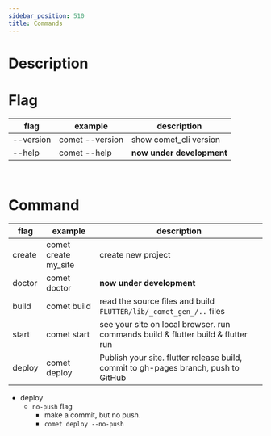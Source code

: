 ```yaml
---
sidebar_position: 510
title: Commands
---
```


# Description

# Flag

| flag      | example         | description               |
| --------- | --------------- | ------------------------- |
| --version | comet --version | show comet_cli version    |
| --help    | comet --help    | **now under development** |

<br />

# Command

| flag   | example              | description                                                                         |
| ------ | -------------------- | ----------------------------------------------------------------------------------- |
| create | comet create my_site | create new project                                                                  |
| doctor | comet doctor         | **now under development**                                                           |
| build  | comet build          | read the source files and build `FLUTTER/lib/_comet_gen_/..` files                  |
| start  | comet start          | see your site on local browser. run commands build & flutter build & flutter run    |
| deploy | comet deploy         | Publish your site. flutter release build, commit to gh-pages branch, push to GitHub |

- deploy
  - `no-push` flag
    - make a commit, but no push.
    - `comet deploy --no-push`
